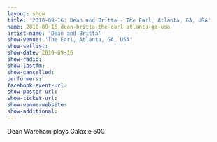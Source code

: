 ```yaml
---
layout: show
title: '2010-09-16: Dean and Britta - The Earl, Atlanta, GA, USA'
name: 2010-09-16-dean-britta-the-earl-atlanta-ga-usa
artist-name: 'Dean and Britta'
show-venue: 'The Earl, Atlanta, GA, USA'
show-setlist: 
show-date: 2010-09-16
show-radio: 
show-lastfm: 
show-cancelled: 
performers: 
facebook-event-url: 
show-poster-url: 
show-ticket-url: 
show-venue-website: 
show-additional: 
---
```


Dean Wareham plays Galaxie 500